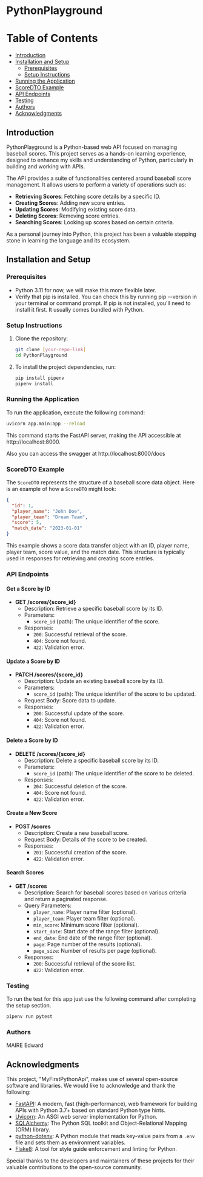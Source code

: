 # PythonPlayground

# Table of Contents
- [Introduction](#introduction)
- [Installation and Setup](#installation-and-setup)
   - [Prerequisites](#prerequisites)
   - [Setup Instructions](#setup-instructions)
- [Running the Application](#running-the-application)
- [ScoreDTO Example](#scoredto-example)
- [API Endpoints](#api-endpoints)
- [Testing](#testing)
- [Authors](#authors)
- [Acknowledgments](#acknowledgments)

## Introduction
PythonPlayground is a Python-based web API focused on managing baseball scores. This project serves as a hands-on learning experience, designed to enhance my skills and understanding of Python, particularly in building and working with APIs.

The API provides a suite of functionalities centered around baseball score management. It allows users to perform a variety of operations such as:
- **Retrieving Scores**: Fetching score details by a specific ID.
- **Creating Scores**: Adding new score entries.
- **Updating Scores**: Modifying existing score data.
- **Deleting Scores**: Removing score entries.
- **Searching Scores**: Looking up scores based on certain criteria.

As a personal journey into Python, this project has been a valuable stepping stone in learning the language and its ecosystem.

## Installation and Setup

### Prerequisites
- Python 3.11 for now, we will make this more flexible later.
- Verify that pip is installed. You can check this by running pip --version in your terminal or command prompt. If pip is not installed, you'll need to install it first. It usually comes bundled with Python.

### Setup Instructions
1. Clone the repository:
   ```bash
   git clone [your-repo-link]
   cd PythonPlayground
   ```

2. To install the project dependencies, run:
   ```bash
   pip install pipenv
   pipenv install
   ```

### Running the Application
To run the application, execute the following command:
```bash
uvicorn app.main:app --reload
```
This command starts the FastAPI server, making the API accessible at http://localhost:8000.

Also you can access the swagger at http://localhost:8000/docs

### ScoreDTO Example
The `ScoreDTO` represents the structure of a baseball score data object. Here is an example of how a `ScoreDTO` might look:

```json
{
  "id": 1,
  "player_name": "John Doe",
  "player_team": "Dream Team",
  "score": 5,
  "match_date": "2023-01-01"
}
```
This example shows a score data transfer object with an ID, player name, player team, score value, and the match date. This structure is typically used in responses for retrieving and creating score entries.

### API Endpoints

#### Get a Score by ID
- **GET /scores/{score_id}**
  - Description: Retrieve a specific baseball score by its ID.
  - Parameters:
    - `score_id` (path): The unique identifier of the score.
  - Responses:
    - `200`: Successful retrieval of the score.
    - `404`: Score not found.
    - `422`: Validation error.

#### Update a Score by ID
- **PATCH /scores/{score_id}**
  - Description: Update an existing baseball score by its ID.
  - Parameters:
    - `score_id` (path): The unique identifier of the score to be updated.
  - Request Body: Score data to update.
  - Responses:
    - `200`: Successful update of the score.
    - `404`: Score not found.
    - `422`: Validation error.

#### Delete a Score by ID
- **DELETE /scores/{score_id}**
  - Description: Delete a specific baseball score by its ID.
  - Parameters:
    - `score_id` (path): The unique identifier of the score to be deleted.
  - Responses:
    - `204`: Successful deletion of the score.
    - `404`: Score not found.
    - `422`: Validation error.

#### Create a New Score
- **POST /scores**
  - Description: Create a new baseball score.
  - Request Body: Details of the score to be created.
  - Responses:
    - `201`: Successful creation of the score.
    - `422`: Validation error.

#### Search Scores
- **GET /scores**
  - Description: Search for baseball scores based on various criteria and return a paginated response.
  - Query Parameters:
    - `player_name`: Player name filter (optional).
    - `player_team`: Player team filter (optional).
    - `min_score`: Minimum score filter (optional).
    - `start_date`: Start date of the range filter (optional).
    - `end_date`: End date of the range filter (optional).
    - `page`: Page number of the results (optional).
    - `page_size`: Number of results per page (optional).
  - Responses:
    - `200`: Successful retrieval of the score list.
    - `422`: Validation error.


### Testing
To run the test for this app just use the following command after completing the setup section.
```bash
pipenv run pytest
```

### Authors
MAIRE Edward

## Acknowledgments

This project, "MyFirstPythonApi", makes use of several open-source software and libraries. We would like to acknowledge and thank the following:

- [FastAPI](https://fastapi.tiangolo.com/): A modern, fast (high-performance), web framework for building APIs with Python 3.7+ based on standard Python type hints.
- [Uvicorn](https://www.uvicorn.org/): An ASGI web server implementation for Python.
- [SQLAlchemy](https://www.sqlalchemy.org/): The Python SQL toolkit and Object-Relational Mapping (ORM) library.
- [python-dotenv](https://pypi.org/project/python-dotenv/): A Python module that reads key-value pairs from a `.env` file and sets them as environment variables.
- [Flake8](https://flake8.pycqa.org/en/latest/): A tool for style guide enforcement and linting for Python.

Special thanks to the developers and maintainers of these projects for their valuable contributions to the open-source community.
